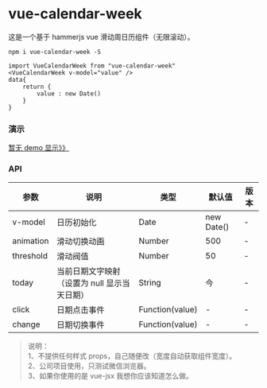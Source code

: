 # vue-calendar-week

这是一个基于 hammerjs vue 滑动周日历组件（无限滚动）。

`npm i vue-calendar-week -S`

```
import VueCalendarWeek from "vue-calendar-week"
<VueCalendarWeek v-model="value" />
data{
    return {
        value : new Date()
    }
}
```

### 演示

[暂无 demo 显示》》]("")

### API

| 参数      | 说明                                         | 类型            | 默认值     | 版本 |
| --------- | -------------------------------------------- | --------------- | ---------- | ---- |
| v-model   | 日历初始化                                   | Date            | new Date() | -    |
| animation | 滑动切换动画                                 | Number          | 500        | -    |
| threshold | 滑动阀值                                     | Number          | 50         | -    |
| today     | 当前日期文字映射（设置为 null 显示当天日期） | String          | 今         | -    |
| click     | 日期点击事件                                 | Function(value) | -          | -    |
| change    | 日期切换事件                                 | Function(value) | -          | -    |

> 说明：  
> 1、不提供任何样式 props，自己随便改（宽度自动获取组件宽度）。  
> 2、公司项目使用，只测试微信浏览器。  
> 3、如果你使用的是 vue-jsx 我想你应该知道怎么做。
